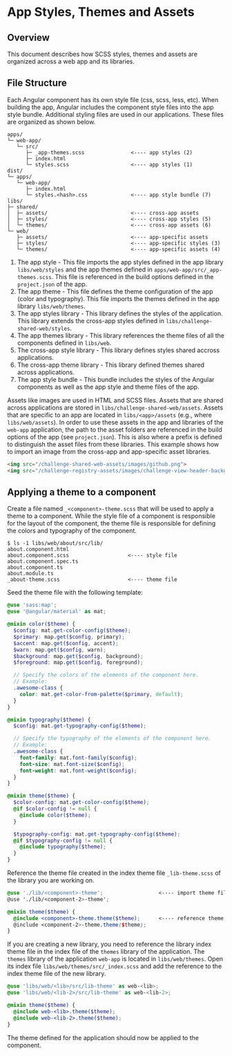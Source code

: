 # App Styles, Themes and Assets

## Overview

This document describes how SCSS styles, themes and assets are organized across
a web app and its libraries.

## File Structure

Each Angular component has its own style file (css, scss, less, etc). When
building the app, Angular includes the component style files into the app style
bundle. Additional styling files are used in our applications. These files are
organized as shown below.

```console
apps/
└─ web-app/
   └─ src/
      ├─ _app-themes.scss               <---- app styles (2)
      ├─ index.html
      └─ styles.scss                    <---- app styles (1)
dist/
└─ apps/
   └─ web-app/
      ├─ index.html
      └─ styles.<hash>.css              <---- app style bundle (7)
libs/
├─ shared/
│  ├─ assets/                           <---- cross-app assets
│  ├─ styles/                           <---- cross-app styles (5)
│  └─ themes/                           <---- cross-app assets (6)
└─ web/
   ├─ assets/                           <---- app-specific assets
   ├─ styles/                           <---- app-specific styles (3)
   └─ themes/                           <---- app-specific assets (4)
```

1. The app style - This file imports the app styles defined in the app library
   `libs/web/styles` and the app themes defined in
   `apps/web-app/src/_app-themes.scss`. This file is referenced in the build
   options defined in the `project.json` of the app.
2. The app theme - This file defines the theme configuration of the app (color
   and typography). This file imports the themes defined in the app library
   `libs/web/themes`.
3. The app styles library - This library defines the styles of the application.
   This library extends the cross-app styles defined in `libs/challenge-shared-web/styles`.
4. The app themes library - This library references the theme files of all the
   components defined in `libs/web`.
5. The cross-app style library - This library defines styles shared accross
   applications.
6. The cross-app theme library - This library defined themes shared across
   applications.
7. The app style bundle - This bundle includes the styles of the Angular
   components as well as the app style and theme files of the app.

Assets like images are used in HTML and SCSS files. Assets that are shared
across applications are stored in `libs/challenge-shared-web/assets`. Assets that are specific
to an app are located in `libs/<app>/assets` (e.g., where `libs/web/assets`). In
order to use these assets in the app and libraries of the `web-app` application,
the path to the asset folders are referenced in the build options of the app
(see `project.json`). This is also where a prefix is defined to distinguish the
asset files from these libraries. This example shows how to import an image from
the cross-app and app-specific asset libraries.

```html
<img src="/challenge-shared-web-assets/images/github.png">
<img src="/challenge-registry-assets/images/challenge-view-header-background.png">
```

## Applying a theme to a component

Create a file named `_<component>-theme.scss` that will be used to apply a theme
to a component. While the style file of a component is responsible for the
layout of the component, the theme file is responsible for defining the colors
and typography of the component.

```console
$ ls -1 libs/web/about/src/lib/
about.component.html
about.component.scss                   <---- style file
about.component.spec.ts
about.component.ts
about.module.ts
_about-theme.scss                      <---- theme file
```

Seed the theme file with the following template:

```scss
@use 'sass:map';
@use '@angular/material' as mat;

@mixin color($theme) {
  $config: mat.get-color-config($theme);
  $primary: map.get($config, primary);
  $accent: map.get($config, accent);
  $warn: map.get($config, warn);
  $background: map.get($config, background);
  $foreground: map.get($config, foreground);

  // Specify the colors of the elements of the component here.
  // Example:
  .awesome-class {
    color: mat.get-color-from-palette($primary, default);
  }
}

@mixin typography($theme) {
  $config: mat.get-typography-config($theme);

  // Specify the typography of the elements of the component here.
  // Example:
  .awesome-class {
    font-family: mat.font-family($config);
    font-size: mat.font-size($config);
    font-weight: mat.font-weight($config);
  }
}

@mixin theme($theme) {
  $color-config: mat.get-color-config($theme);
  @if $color-config != null {
    @include color($theme);
  }

  $typography-config: mat.get-typography-config($theme);
  @if $typography-config != null {
    @include typography($theme);
  }
}
```

Reference the theme file created in the index theme file `_lib-theme.scss` of
the library you are working on.

```scss
@use './lib/<component>-theme';                  <---- import theme file
@use './lib/<component-2>-theme';

@mixin theme($theme) {
  @include <component>-theme.theme($theme);      <---- reference theme file
  @include <component-2>-theme.theme($theme);
}
```

If you are creating a new library, you need to reference the library index theme
file in the index file of the `themes` library of the application. The `themes`
library of the application `web-app` is located in `libs/web/themes`. Open its
index file `libs/web/themes/src/_index.scss` and add the reference to the index
theme file of the new library.

```scss
@use 'libs/web/<lib>/src/lib-theme' as web-<lib>;
@use 'libs/web/<lib-2>/src/lib-theme' as web-<lib-2>;

@mixin theme($theme) {
  @include web-<lib>.theme($theme);
  @include web-<lib-2>.theme($theme);
}
```

The theme defined for the application should now be applied to the component.